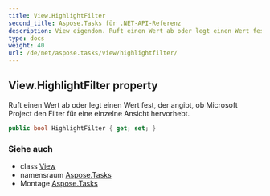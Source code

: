 ```yaml
---
title: View.HighlightFilter
second_title: Aspose.Tasks für .NET-API-Referenz
description: View eigendom. Ruft einen Wert ab oder legt einen Wert fest der angibt ob Microsoft Project den Filter für eine einzelne Ansicht hervorhebt.
type: docs
weight: 40
url: /de/net/aspose.tasks/view/highlightfilter/
---
```

## View.HighlightFilter property

Ruft einen Wert ab oder legt einen Wert fest, der angibt, ob Microsoft Project den Filter für eine einzelne Ansicht hervorhebt.

```csharp
public bool HighlightFilter { get; set; }
```

### Siehe auch

* class [View](../)
* namensraum [Aspose.Tasks](../../view/)
* Montage [Aspose.Tasks](../../../)



